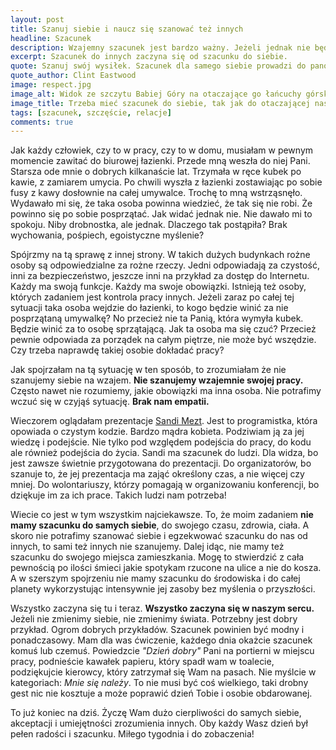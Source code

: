 ```yaml
---
layout: post
title: Szanuj siebie i naucz się szanować też innych
headline: Szacunek
description: Wzajemny szacunek jest bardzo ważny. Jeżeli jednak nie będziemy wiedzieć co znaczy szacunek dla nas, nie będziemy też wiedzieć jak go okazać innym.
excerpt: Szacunek do innych zaczyna się od szacunku do siebie.
quote: Sza­nuj swój wy­siłek. Sza­cunek dla sa­mego siebie pro­wadzi do pa­nowa­nia nad sobą. Jeśli osiągniesz jed­no i dru­gie, zys­kasz moc autentyczną.
quote_author: Clint Eastwood
image: respect.jpg
image_alt: Widok ze szczytu Babiej Góry na otaczające go łańcuchy górskie
image_title: Trzeba mieć szacunek do siebie, tak jak do otaczającej nas przyrody
tags: [szacunek, szczęście, relacje]
comments: true
---
```


Jak każdy człowiek, czy to w pracy, czy to w domu, musiałam w pewnym momencie zawitać do biurowej łazienki. Przede mną weszła do niej Pani. Starsza ode mnie o dobrych kilkanaście lat. Trzymała w ręce kubek po kawie, z zamiarem umycia. Po chwili wyszła z łazienki zostawiając po sobie fusy z kawy dosłownie na całej umywalce. Trochę to mną wstrząsnęło. Wydawało mi się, że taka osoba powinna wiedzieć, że tak się nie robi. Że powinno się po sobie posprzątać. Jak widać jednak nie. Nie dawało mi to spokoju. Niby drobnostka, ale jednak. Dlaczego tak postąpiła? Brak wychowania, pośpiech, egoistyczne myślenie?

<!--break-->

Spójrzmy na tą sprawę z innej strony. W takich dużych budynkach rożne osoby są odpowiedzialne za rożne rzeczy. Jedni odpowiadają za czystość, inni za bezpieczeństwo, jeszcze inni na przykład za dostęp do Internetu. Każdy ma swoją funkcje. Każdy ma swoje obowiązki. Istnieją też osoby, których zadaniem jest kontrola pracy innych. Jeżeli zaraz po całej tej sytuacji taka osoba wejdzie do łazienki, to kogo będzie winić za nie posprzątaną umywalkę? No przecież nie ta Panią, która wymyła kubek. Będzie winić za to osobę sprzątającą. Jak ta osoba ma się czuć? Przecież pewnie odpowiada za porządek na całym piętrze, nie może być wszędzie. Czy trzeba naprawdę takiej osobie dokładać pracy?


Jak spojrzałam na tą sytuację w ten sposób, to zrozumiałam że nie szanujemy siebie na wzajem. **Nie szanujemy wzajemnie swojej pracy.** Często nawet nie rozumiemy, jakie obowiązki ma inna osoba. Nie potrafimy wczuć się w czyjąś sytuację. **Brak nam empatii.**


Wieczorem oglądałam prezentacje [Sandi Mezt](https://www.sandimetz.com/). Jest to programistka, która opowiada o czystym kodzie. Bardzo mądra kobieta. Podziwiam ją za jej wiedzę i podejście. Nie tylko pod względem podejścia do pracy, do kodu ale również podejścia do życia. Sandi ma szacunek do ludzi. Dla widza, bo jest zawsze świetnie przygotowana do prezentacji. Do organizatorów, bo szanuje to, że jej prezentacja ma zająć określony czas, a nie więcej czy mniej. Do wolontariuszy, którzy pomagają w organizowaniu konferencji, bo dziękuje im za ich prace. Takich ludzi nam potrzeba!


Wiecie co jest w tym wszystkim najciekawsze. To, że moim zadaniem **nie mamy szacunku do samych siebie**, do swojego czasu, zdrowia, ciała. A skoro nie potrafimy szanować siebie i egzekwować szacunku do nas od innych, to sami też innych nie szanujemy. Dalej idąc, nie mamy też szacunku do swojego miejsca zamieszkania. Mogę to stwierdzić z cała pewnością po ilości śmieci jakie spotykam rzucone na ulice a nie do kosza. A w szerszym spojrzeniu nie mamy szacunku do środowiska i do całej planety wykorzystując intensywnie jej zasoby bez myślenia o przyszłości.


Wszystko zaczyna się tu i teraz. **Wszystko zaczyna się w naszym sercu.** Jeżeli nie zmienimy siebie, nie zmienimy świata. Potrzebny jest dobry przykład. Ogrom dobrych przykładów. Szacunek powinien być modny i ponadczasowy. Mam dla was ćwiczenie, każdego dnia okażcie szacunek komuś lub czemuś. Powiedzcie *"Dzień dobry"* Pani na portierni w miejscu pracy, podnieście kawałek papieru, który spadł wam w toalecie, podziękujcie kierowcy, który zatrzymał się Wam na pasach. Nie myślcie w kategoriach: *Mnie się należy*. To nie musi być coś wielkiego, taki drobny gest nic nie kosztuje a może poprawić dzień Tobie i osobie obdarowanej.


To już koniec na dziś. Życzę Wam dużo cierpliwości do samych siebie, akceptacji i umiejętności zrozumienia innych. Oby każdy Wasz dzień był pełen radości i szacunku. Miłego tygodnia i do zobaczenia!
